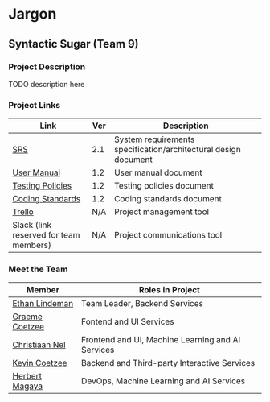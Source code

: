 # Jargon
## Syntactic Sugar (Team 9)
### Project Description
TODO description here

### Project Links
Link | Ver | Description
--- | --- | ---
<a href="https://github.com/cos301-2019-se/Jargon/blob/development/documentation/srs/srs-2.1.pdf" target="blank">SRS</a> | 2.1 | System requirements specification/architectural design document
<a href="https://github.com/cos301-2019-se/Jargon/blob/development/documentation/user-manual/user-manual-1.2.pdf" target="blank">User Manual</a> | 1.2 | User manual document
<a href="https://github.com/cos301-2019-se/Jargon/blob/development/documentation/testing-policy/testing-policy-1.2.pdf" target="blank">Testing Policies</a> | 1.2 | Testing policies document
<a href="https://github.com/cos301-2019-se/Jargon/blob/development/documentation/coding-standards/coding-standards-1.2.pdf" target="blank">Coding Standards</a> | 1.2 | Coding standards document
[Trello](https://trello.com/b/3q7zGrE5/jargon) | N/A | Project management tool
Slack (link reserved for team members) | N/A | Project communications tool

### Meet the Team

Member | Roles in Project
--- | ---
[Ethan Lindeman](https://github.com/plethargy) | Team Leader, Backend Services
[Graeme Coetzee](https://github.com/GraemeCoetzee)| Fontend and UI Services
[Christiaan Nel](https://github.com/nelcht) | Frontend and UI, Machine Learning and AI Services
[Kevin Coetzee](https://github.com/KevinCoetzee10) | Backend and Third-party Interactive Services
[Herbert Magaya](https://github.com/sarrost) | DevOps, Machine Learning and AI Services
